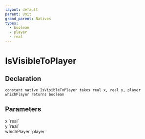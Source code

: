 ```yaml
---
layout: default
parent: Unit
grand_parent: Natives
types:
  - boolean
  - player
  - real
---
```


# IsVisibleToPlayer

## Declaration

```
constant native IsVisibleToPlayer takes real x, real y, player whichPlayer returns boolean
```

## Parameters
<dl>
  <dt>x `real`</dt>
  <dd></dd>

  <dt>y `real`</dt>
  <dd></dd>

  <dt>whichPlayer `player`</dt>
  <dd></dd>
</dl>